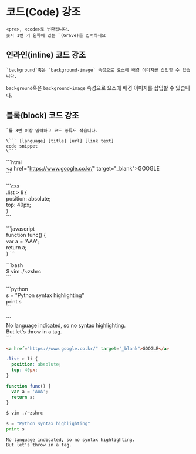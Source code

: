 # 코드(Code) 강조

```
<pre>, <code>로 변환됩니다.  
숫자 1번 키 왼쪽에 있는 `(Grave)를 입력하세요  
```

## 인라인(inline) 코드 강조

```
`background`혹은 `background-image` 속성으로 요소에 배경 이미지를 삽입할 수 있습니다.  
```

`background`혹은 `background-image` 속성으로 요소에 배경 이미지를 삽입할 수 있습니다.  


## 블록(block) 코드 강조

```
`를 3번 이상 입력하고 코드 종류도 적습니다.  

\``` [language] [title] [url] [link text]  
code snippet
\```
```


\```html  
\<a href="https://www.google.co.kr/" target="_blank">GOOGLE</a>  
\```

\```css  
.list > li {  
  position: absolute;  
  top: 40px;  
}  
\```  

\```javascript  
function func() {  
  var a = 'AAA';  
  return a;  
}
\```

\```bash  
$ vim ./~zshrc  
\```

\```python  
s = "Python syntax highlighting"  
print s  
\```

\```  
No language indicated, so no syntax highlighting.   
But let's throw in a tag.  
\```  


```html
<a href="https://www.google.co.kr/" target="_blank">GOOGLE</a>  
```  

```css
.list > li {
  position: absolute;
  top: 40px;
}
```

```javascript
function func() {
  var a = 'AAA';
  return a;
}
```

```bash
$ vim ./~zshrc
```

```python
s = "Python syntax highlighting"
print s
```

```
No language indicated, so no syntax highlighting. 
But let's throw in a tag.
```
